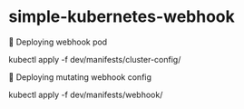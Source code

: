 # simple-kubernetes-webhook

🚀 Deploying webhook pod

kubectl apply -f dev/manifests/cluster-config/


🚀 Deploying mutating webhook config

kubectl apply -f dev/manifests/webhook/
